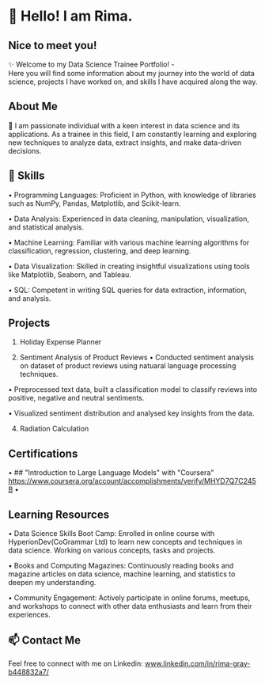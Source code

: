 # 👋 Hello! I am Rima. 
## Nice to meet you!

✨ Welcome to my Data Science Trainee Portfolio! -  
Here you will find some information about my journey into the world of data science, projects I have worked on, and skills I have acquired along the way.
 

## About Me
🌱 I am passionate individual with a keen interest in data science and its applications. As a trainee in this field, I am constantly learning and exploring new techniques to analyze data, extract insights, and make data-driven decisions.

## 🔭 Skills
• Programming Languages: Proficient in Python, with knowledge of libraries such as NumPy, Pandas, Matplotlib, and Scikit-learn.

• Data Analysis: Experienced in data cleaning, manipulation, visualization, and statistical analysis.

• Machine Learning: Familiar with various machine learning algorithms for classification, regression, clustering, and deep learning.

• Data Visualization: Skilled in creating insightful visualizations using tools like Matplotlib, Seaborn, and Tableau.

• SQL: Competent in writing SQL queries for data extraction, information, and analysis.

## Projects

1. Holiday Expense Planner

2. Sentiment Analysis of Product Reviews
• Conducted sentiment analysis on dataset of product reviews using natuaral language processing techniques.

• Preprocessed text data, built a classification model to classify reviews into positive, negative and neutral sentiments.

• Visualized sentiment distribution and analysed key insights from the data.

4. Radiation Calculation

## Certifications
• ## "Introduction to Large Language Models" with "Coursera"
https://www.coursera.org/account/accomplishments/verify/MHYD7Q7C245B
•

## Learning Resources
• Data Science Skills Boot Camp: Enrolled in online course with HyperionDev(CoGrammar Ltd) to learn new concepts and techniques in data science. Working on various concepts, tasks and projects.

• Books and Computing Magazines: Continuously reading books and magazine articles on data science, machine learning, and statistics to deepen my understanding.

• Community Engagement: Actively participate in online forums, meetups, and workshops to connect with other data enthusiasts and learn from their experiences.

## 📫 Contact Me

Feel free to connect with me on Linkedin:
www.linkedin.com/in/rima-gray-b448832a7/


<!--
**rimag2023/rimag2023** is a ✨ _special_ ✨ repository because its `README.md` (this file) appears on your GitHub profile.
- 🔭 I’m currently working on ...
- 🌱 I’m currently learning ...
- 👯 I’m looking to collaborate on ...
- 🤔 I’m looking for help with ...
- 💬 Ask me about ...
- 📫 How to reach me: ...
- 😄 Pronouns: ...
- ⚡ Fun fact: ...
-->
